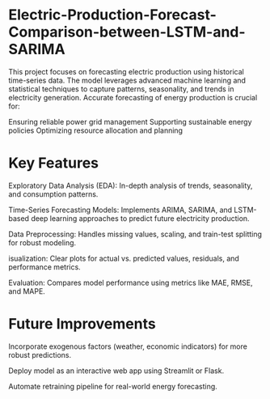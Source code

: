 # Electric-Production-Forecast-Comparison-between-LSTM-and-SARIMA

This project focuses on forecasting electric production using historical time-series data. The model leverages advanced machine learning and statistical techniques to capture patterns, seasonality, and trends in electricity generation. Accurate forecasting of energy production is crucial for:

Ensuring reliable power grid management
Supporting sustainable energy policies
Optimizing resource allocation and planning

# Key Features
Exploratory Data Analysis (EDA): In-depth analysis of trends, seasonality, and consumption patterns.

Time-Series Forecasting Models: Implements ARIMA, SARIMA, and LSTM-based deep learning approaches to predict future electricity production.

Data Preprocessing: Handles missing values, scaling, and train-test splitting for robust modeling.

isualization: Clear plots for actual vs. predicted values, residuals, and performance metrics.

Evaluation: Compares model performance using metrics like MAE, RMSE, and MAPE.

# Future Improvements
Incorporate exogenous factors (weather, economic indicators) for more robust predictions.

Deploy model as an interactive web app using Streamlit or Flask.

Automate retraining pipeline for real-world energy forecasting.
